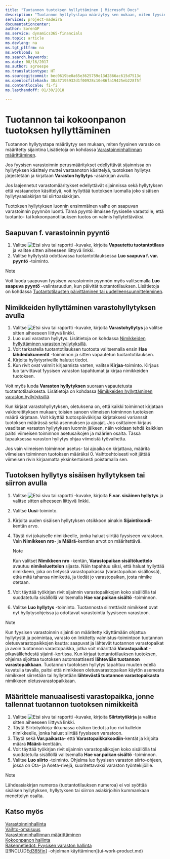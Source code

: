 ```yaml
---
title: "Tuotannon tuotoksen hyllyttäminen | Microsoft Docs"
description: "Tuotannon hyllytystapa määräytyy sen mukaan, miten fyysinen varasto on määritetty sijaintina"
services: project-madeira
documentationcenter: 
author: SorenGP
ms.service: dynamics365-financials
ms.topic: article
ms.devlang: na
ms.tgt_pltfrm: na
ms.workload: na
ms.search.keywords: 
ms.date: 08/16/2017
ms.author: sgroespe
ms.translationtype: HT
ms.sourcegitcommit: bec0619be0a65e3625759e13d2866ac615d7513c
ms.openlocfilehash: 38a37195932d1f00928c10e86fa19425eb228f5f
ms.contentlocale: fi-fi
ms.lasthandoff: 01/30/2018

---
```

# <a name="put-away-production-or-assembly-output"></a>Tuotannon tai kokoonpanon tuotoksen hyllyttäminen
Tuotannon hyllytystapa määräytyy sen mukaan, miten fyysinen varasto on määritetty sijaintina Lisätietoja on kohdassa [Varastoinninhallinnan määrittäminen](warehouse-setup-warehouse.md).  

Jos fyysisen varastoinnin perusmääritykset edellyttävät sijainnissa on hyllytyksen käsittely muttei vastaanoton käsittelyä, tuotoksen hyllytys järjestetään ja kirjataan **Varaston hyllytys** -asiakirjan avulla.  

Jos laajennetut varastomääritykset edellyttävät sijainnissa sekä hyllytyksen että vastaanoton käsittelyä, voit hyllyttää tuotoksen luomalla joko sisäisen hyllytysasiakirjan tai siirtoasiakirjan.  

Tuotoksen hyllytyksen luonnin ensimmäinen vaihe on saapuvan varastoinnin pyynnön luonti. Tämä pyyntö ilmaisee fyysiselle varastolle, että tuotanto- tai kokoonpanotilauksen tuotos on valmis hyllytettäväksi.

## <a name="to-create-the-inbound-warehouse-request"></a>Saapuvan f. varastoinnin pyyntö  
1.  Valitse ![Etsi sivu tai raportti](media/ui-search/search_small.png "Etsi sivu tai raportti -kuvake") -kuvake, kirjoita **Vapautettu tuotantotilaus** ja valitse sitten aiheeseen liittyvä linkki.  
2.  Valitse hyllytystä odottavassa tuotantotilauksessa **Luo saapuva f. var. pyyntö** -toiminto.  

> [!NOTE]  
>  Voit luoda saapuvan fyysisen varastoinnin pyynnön myös valitsemalla **Luo saapuva pyyntö** -valintaruudun, kun päivität tuotantotilauksen. Lisätietoja on kohdassa [Tuotantotilausten päivittäminen tai uudelleensuunnitteleminen](production-how-to-replan-refresh-production-orders.md).  

## <a name="to-put-output-away-with-an-inventory-put-away"></a>Nimikkeiden hyllyttäminen varastohyllytyksen avulla  
1.  Valitse ![Etsi sivu tai raportti](media/ui-search/search_small.png "Etsi sivu tai raportti -kuvake") -kuvake, kirjoita **Varastohyllytys** ja valitse sitten aiheeseen liittyvä linkki.  
2.  Luo uusi varaston hyllytys. Lisätietoja on kohdassa [Nimikkeiden hyllyttäminen varaston hyllytyksillä](warehouse-how-to-put-items-away-with-inventory-put-aways.md).
3.  Voit tarkastella tuotantotilauksen tuotosta valitsemalla ensin **Hae lähdedokumentit** -toiminnon ja sitten vapautetun tuotantotilauksen.  
4.  Kirjoita hyllytysriveille halutut tiedot.
5.  Kun rivit ovat valmiit kirjaamista varten, valitse **Kirjaa**-toiminto. Kirjaus luo tarvittavat fyysisen varaston tapahtumat ja kirjaa nimikkeiden tuotoksen.  

Voit myös luoda **Varaston hyllytyksen** suoraan vapautetusta tuotantotilauksesta. Lisätietoja on kohdassa [Nimikkeiden hyllyttäminen varaston hyllytyksillä](warehouse-how-to-put-items-away-with-inventory-put-aways.md).  

Kun kirjaat varastohyllytyksen, oletuksena on, että kaikki toiminnot kirjataan vakioreitityksen mukaan; toisien sanoen viimeisen toiminnon tuotoksen määrä kirjataan. Voit käyttää tuotospäiväkirjaa kirjataksesi varianssit tuotoksen määrässä sekä asennuksen ja ajoajat. Jos osittainen kirjaus vaaditaan varaston hyllytyksen luonnin jälkeen, näin voidaan tehdä kaikkien paitsi viimeisen toiminnon asetusaikojen ja määrien osalta. Tässä tapauksessa varaston hyllytys ohjaa viimeistä työvaihetta.  

Jos vain viimeisen toiminnon asetus- tai ajoaika on kirjattava, määritä viimeisen toiminnon tuotoksen määräksi 0. Vaihtoehtoisesti voit jättää viimeisen rivin kirjaamatta yksinkertaisesti poistamalla sen.  

## <a name="to-put-output-away-with-a-warehouse-internal-put-away"></a>Tuotoksen hyllytys sisäisen hyllytyksen tai siirron avulla
1.  Valitse ![Etsi sivu tai raportti](media/ui-search/search_small.png "Etsi sivu tai raportti -kuvake") -kuvake, kirjoita **F.var. sisäinen hyllytys** ja valitse sitten aiheeseen liittyvä linkki.  
2. Valitse **Uusi**-toiminto.
3. Kirjoita uuden sisäisen hyllytyksen otsikkoon ainakin **Sijaintikoodi**-kentän arvo.  
4. Täytä rivi jokaiselle nimikkeelle, jonka haluat siirtää fyysiseen varastoon. Vain **Nimikkeen nro**- ja **Määrä**-kenttien arvot on määritettävä.  

    > [!NOTE]  
    >  Kun valitset **Nimikkeen nro** -kentän, **Varastopaikan sisältöluettelo** avautuu **nimikeluettelon** sijasta. Näin tapahtuu siksi, että haluat hyllyttää nimikkeen, joka on tietyssä varastopaikassa (varastopaikan sisällössä), etkä mitä tahansa nimikettä, ja tiedät jo varastopaikan, josta nimike otetaan.  

4.  Voit täyttää työkirjan rivit sijainnin varastopaikkojen koko sisällöllä tai suodatetulla sisällöllä valitsemalla **Hae var.paikan sisältö** -toiminnon.  
5.  Valitse **Luo hyllytys** -toiminto. Tuotannosta siirrettävät nimikkeet ovat nyt hyllytysohjeissa ja odottavat varastointia fyysiseen varastoon.  

> [!NOTE]  
>  Kun fyysisen varastoinnin sijainti on määritetty käyttämään ohjattua hyllytystä ja poimintaa, varasto on linkitetty valmistus-toimintoon tuotannon oletusvarastopaikkojen kautta: saapuvat ja lähtevät tuotannon varastopaikat ja avoin tuotannon varastopaikka, jotka voit määrittää **Varastopaikat** -pikavälilehdestä sijainti-kortissa. Kun kirjaat tuotantotilauksen tuotoksen, ohjelma sijoittaa tuotoksen automaattisesti **lähtevään tuotannon varastopaikkaan**. Tuotannon tuotoksen hyllytys tapahtuu muuten edellä kuvatulla tavalla, paitsi että nimikkeen oletusvarastopaikan käytön asemesta nimikkeet siirretään tai hyllytetään **lähtevästä tuotannon varastopaikasta** nimikkeen oletusvarastopaikkaan.  

## <a name="to-manually-specify-a-bin-to-store-items-from-production-output"></a>Määrittele manuaalisesti varastopaikka, jonne tallennat tuotannon tuotoksen nimikkeitä  
1.  Valitse ![Etsi sivu tai raportti](media/ui-search/search_small.png "Etsi sivu tai raportti -kuvake") -kuvake, kirjoita **Siirtotyökirja** ja valitse sitten aiheeseen liittyvä linkki.  
2.  Täytä Siirtotyökirja-ikkunassa otsikon tiedot ja luo rivi kullekin nimikkeelle, jonka haluat siirtää fyysiseen varastoon.  
3.  Täytä sekä **Var.paikasta**- että **Varastopaikkakoodiin**-kentät ja kirjoita määrä **Määrä**-kenttään.  
4.  Voit täyttää työkirjan rivit sijainnin varastopaikkojen koko sisällöllä tai suodatetulla sisällöllä valitsemalla **Hae var.paikan sisältö** -toiminnon.  
5. Valitse **Luo siirto** -toiminto. Ohjelma luo fyysisen varaston siirto-ohjeen, jossa on Ota- ja Aseta-rivejä, suoritettavaksi varaston työntekijöille.  

> [!NOTE]  
>  Lähdeasiakirjan numeroa (tuotantotilauksen numeroa) ei voi syöttää sisäisen hyllytyksen, hyllytyksen tai siirron asiakirjoihin kummankaan menettelyn osalta.  

## <a name="see-also"></a>Katso myös  
[Varastoinninhallinta](warehouse-manage-warehouse.md)  
[Vaihto-omaisuus](inventory-manage-inventory.md)  
[Varastoinninhallinnan määrittäminen](warehouse-setup-warehouse.md)     
[Kokoonpanon hallinta](assembly-assemble-items.md)    
[Rakennetiedot: Fyysisen varaston hallinta](design-details-warehouse-management.md)  
[[!INCLUDE[d365fin](includes/d365fin_md.md)] -ohjelman käyttäminen](ui-work-product.md)

